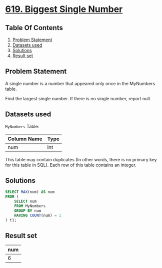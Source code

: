 # [619. Biggest Single Number](https://leetcode.com/problems/biggest-single-number/description/)

## Table Of Contents
1. [Problem Statement](#problem-statement)
2. [Datasets used](#datasets-used)
3. [Solutions](#solutions)
4. [Result set](#result-set)

## Problem Statement

A single number is a number that appeared only once in the MyNumbers table.

Find the largest single number. If there is no single number, report null.

## Datasets used

```MyNumbers``` Table:

| Column Name | Type |
| ----------- | ---- |
| num         | int  |

This table may contain duplicates (In other words, there is no primary key for this table in SQL).
Each row of this table contains an integer.

## Solutions

```sql
SELECT MAX(num) AS num
FROM (
    SELECT num
    FROM MyNumbers
    GROUP BY num
    HAVING COUNT(num) = 1
) t1;
```

## Result set

| num |
| --- |
| 6   |